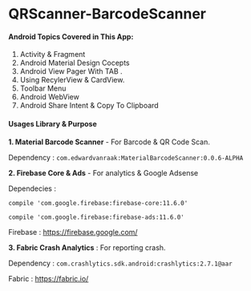 # QRScanner-BarcodeScanner

#### Android Topics Covered in This App: #### 

 1. Activity & Fragment 
 2. Android Material Design Cocepts 
 3. Android View Pager With TAB . 
 4. Using RecylerView & CardView. 
 5. Toolbar Menu 
 6. Android WebView 
 7. Android Share Intent & Copy To Clipboard 

#### Usages Library & Purpose ####

**1. Material Barcode Scanner** - For Barcode & QR Code Scan. 

Dependency : `com.edwardvanraak:MaterialBarcodeScanner:0.0.6-ALPHA`


**2. Firebase Core & Ads** - For analytics & Google Adsense 

Dependecies :

`compile 'com.google.firebase:firebase-core:11.6.0'`

`compile 'com.google.firebase:firebase-ads:11.6.0'`

Firebase : https://firebase.google.com/

**3. Fabric Crash Analytics** : For reporting crash. 

Dependency : `com.crashlytics.sdk.android:crashlytics:2.7.1@aar`

Fabric : https://fabric.io/
